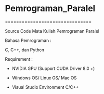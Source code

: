 # Pemrograman_Paralel

===============================

Source Code Mata Kuliah Pemrograman Paralel

Bahasa Pemrograman :

C, C++, dan Python

Requirement :

- NVIDIA GPU (Support CUDA Driver 8.0 +)

- Windows OS/ Linux OS/ Mac OS

- Visual Studio Environment C/C++

